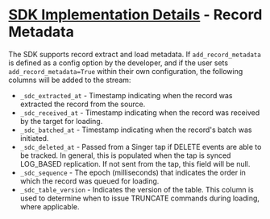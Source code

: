 # [SDK Implementation Details](./README.md) - Record Metadata

The SDK supports record extract and load metadata. If `add_record_metadata` is defined as
a config option by the developer, and if the user sets `add_record_metadata=True` within
their own configuration, the following columns will be added to the stream:

- `_sdc_extracted_at` - Timestamp indicating when the record was extracted the record from the source.
- `_sdc_received_at` - Timestamp indicating when the record was received by the target for loading.
- `_sdc_batched_at` - Timestamp indicating when the record's batch was initiated.
- `_sdc_deleted_at` - Passed from a Singer tap if DELETE events are able to be tracked. In general, this is populated when the tap is synced LOG_BASED replication. If not sent from the tap, this field will be null.
- `_sdc_sequence` - The epoch (milliseconds) that indicates the order in which the record was queued for loading.
- `_sdc_table_version` - Indicates the version of the table. This column is used to determine when to issue TRUNCATE commands during loading, where applicable.
